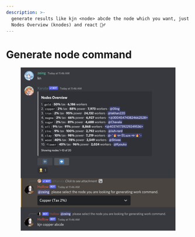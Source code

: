 ```yaml
---
description: >-
  generate results like kjn <node> abcde the node which you want, just open
  Nodes Overview (knodes) and react 👷‍♂️
---
```


# Generate node command



<figure><img src="../.gitbook/assets/image (25).png" alt=""><figcaption></figcaption></figure>
